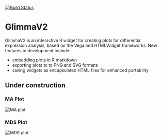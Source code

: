 [![Build Status](https://travis-ci.org/hasacat/GlimmaV2.svg?branch=master)](https://travis-ci.org/hasacat/GlimmaV2)
# GlimmaV2
GlimmaV2 is an interactive R widget for creating plots for differential expression analysis, based on the Vega and HTMLWidget frameworks. New features in development include:
- embedding plots in R markdown
- exporting plots to to PNG and SVG formats
- saving widgets as encapsulated HTML files for enhanced portability
## Under construction
### MA Plot
![MA plot](https://github.com/hasacat/GlimmaV2/blob/expression_plot/documentation/MAPlot.PNG "MA Plot")
### MDS Plot
![MDS plot](https://github.com/hasacat/GlimmaV2/blob/master/readme_assets/mdsplot.PNG "MDS Plot")

